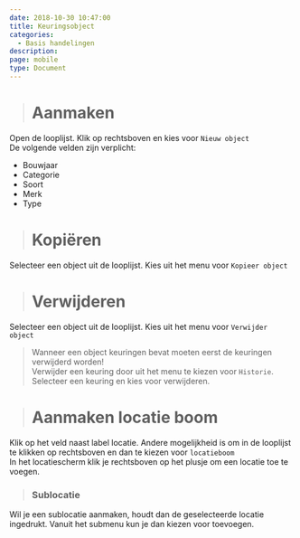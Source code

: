```yaml
---
date: 2018-10-30 10:47:00
title: Keuringsobject
categories:
  - Basis handelingen
description:
page: mobile
type: Document
---
```



># Aanmaken

Open de looplijst. Klik op <i class="fas fa-ellipsis-v"></i>  rechtsboven en kies voor `Nieuw object`  
De volgende velden zijn verplicht:
- Bouwjaar 
- Categorie
- Soort
- Merk
- Type
  
># Kopiëren

Selecteer een object uit de looplijst. Kies uit het menu voor `Kopieer object`

># Verwijderen

Selecteer een object uit de looplijst. Kies uit het menu voor `Verwijder object`
>Wanneer een object keuringen bevat moeten eerst de keuringen verwijderd worden!  
>Verwijder een keuring door uit het menu te kiezen voor `Historie`. Selecteer een keuring en kies voor verwijderen.

># Aanmaken locatie boom

Klik op het veld naast label locatie. Andere mogelijkheid is om in de looplijst te klikken op <i class="fas fa-ellipsis-v"></i> rechtsboven en dan te kiezen voor `locatieboom`  
In het locatiescherm klik je rechtsboven op het plusje om een locatie toe te voegen.  

>### Sublocatie

Wil je een sublocatie aanmaken, houdt dan de geselecteerde locatie ingedrukt. Vanuit het submenu kun je dan kiezen voor toevoegen.